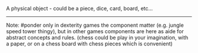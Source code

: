 A physical object - could be a piece, dice, card, board, etc...

---
Note: #ponder 
only in dexterity games the component matter (e.g. jungle speed tower thingy), but in other games components are here as aide for abstract concepts and rules. (chess could be play in your imagination, with a paper, or on a chess board with chess pieces which is convenient)